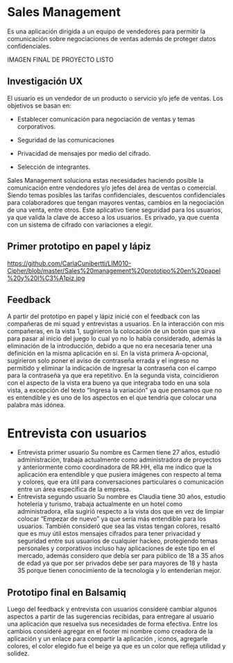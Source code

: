 # Sales Management
Es una aplicación dirigida a un equipo de vendedores para permitir la comunicación sobre negociaciones de ventas además de proteger datos confidenciales.
  


IMAGEN FINAL DE PROYECTO LISTO





## Investigación UX
El usuario es un vendedor de un producto o servicio y/o jefe de ventas.
Los objetivos se basan en:
-	Establecer comunicación para negociación de ventas y temas corporativos.

-	Seguridad de las comunicaciones 

-	Privacidad de mensajes por medio del cifrado.

-	Selección de integrantes.

Sales Management soluciona estas necesidades haciendo posible la comunicación entre vendedores y/o jefes del área de ventas o comercial.
Siendo temas posibles las tarifas confidenciales, descuentos confidenciales para colaboradores que tengan mayores ventas, cambios en la negociación de una venta, entre otros.
Este aplicativo tiene seguridad para los usuarios, ya que valida la clave de acceso a los usuarios.
Es privado, ya que cuenta con un sistema de cifrado con variaciones a elegir.
## Primer prototipo en papel y lápiz	
https://github.com/CarlaCunibertti/LIM010-Cipher/blob/master/Sales%20management%20prototipo%20en%20papel%20y%20l%C3%A1piz.jpg
 
## Feedback
A partir del prototipo en papel y lápiz inicié con el feedback con las compañeras de mi squad y entrevistas a usuarios.
En la interacción con mis compañeras, en la vista 1, sugirieron la colocación de un botón que sirva para pasar al inicio del juego lo cual yo no lo había considerado, además la eliminación de la introducción, debido a que no era necesaria tener una definición en la misma aplicación en sí. 
En la vista primera A-opcional, sugirieron solo poner el aviso de contraseña errada y el ingreso no permitido y eliminar la indicación de ingresar la contraseña con el campo para la contraseña ya que era repetitivo.
En la segunda vista, coincidieron con el aspecto de la vista era bueno ya que integraba todo en una sola vista, a excepción del texto “Ingresa la variación” ya que pensamos que no es entendible y es uno de los aspectos en el que tendría que colocar una palabra más idónea. 

# Entrevista con usuarios
-	Entrevista primer usuario
Su nombre es Carmen tiene 27 años, estudió administración, trabaja actualmente como administradora de proyectos y anteriormente como coordinadora de RR.HH, ella me indico que la aplicación era entendible y que pusiera imágenes con respecto al tema y colores, que era útil para conversaciones particulares o comunicación entre un área específica de la empresa.
-	Entrevista segundo usuario
Su nombre es Claudia tiene 30 años, estudio hotelería y turismo, trabaja actualmente en un hotel como administradora, ella sugirió respecto a la vista dos que en vez de limpiar colocar “Empezar de nuevo” ya que sería más entendible para los usuarios.
También consideró que sea las vistas tengan colores, resaltó que es muy útil estos mensajes cifrados para tener privacidad y seguridad entre sus usuarios de cualquier hackeo, protegiendo temas personales y corporativos incluso hay aplicaciones de este tipo en el mercado, además considero que debía ser para público de 18 a 35 años de edad ya que por ser privados debe ser para mayores de 18 y hasta 35 porque tienen conocimiento de la tecnología y lo entenderían mejor.

## Prototipo final en Balsamiq
  
Luego del feedback y entrevista con usuarios consideré cambiar algunos aspectos a partir de las sugerencias recibidas, para entregare al usuario una aplicación que resuelva sus necesidades de forma efectiva.
Entre los cambios consideré agregar en  el footer  mi nombre como creadora de la aplicación y un enlace para compartir la aplicación , iconos,  agregarle colores, el color elegido fue el beige ya que es un color que refleja utilidad y  solidez.
  
 

